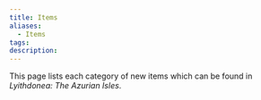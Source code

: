 ```yaml
---
title: Items
aliases:
  - Items
tags: 
description:
---
```

This page lists each category of new items which can be found in *Lyithdonea: The Azurian Isles*.